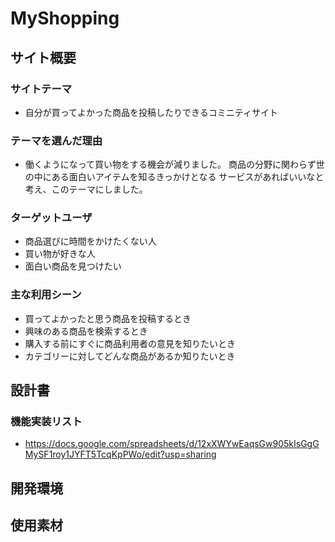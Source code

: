 # MyShopping

## サイト概要
### サイトテーマ
- 自分が買ってよかった商品を投稿したりできるコミニティサイト

### テーマを選んだ理由
- 働くようになって買い物をする機会が減りました。
商品の分野に関わらず世の中にある面白いアイテムを知るきっかけとなる
サービスがあればいいなと考え、このテーマにしました。

### ターゲットユーザ
- 商品選びに時間をかけたくない人
- 買い物が好きな人
- 面白い商品を見つけたい

### 主な利用シーン
- 買ってよかったと思う商品を投稿するとき
- 興味のある商品を検索するとき
- 購入する前にすぐに商品利用者の意見を知りたいとき
- カテゴリーに対してどんな商品があるか知りたいとき

## 設計書
### 機能実装リスト
- https://docs.google.com/spreadsheets/d/12xXWYwEaqsGw905kIsGgGMySF1roy1JYFT5TcqKpPWo/edit?usp=sharing

## 開発環境


## 使用素材
